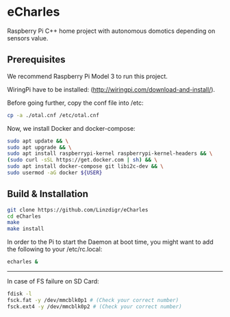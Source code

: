 # eCharles

Raspberry Pi C++ home project with autonomous domotics depending on sensors value.

## Prerequisites
We recommend Raspberry Pi Model 3 to run this project.

WiringPi have to be installed: (http://wiringpi.com/download-and-install/).

Before going further, copy the conf file into /etc:
```sh
cp -a ./otal.cnf /etc/otal.cnf
```

Now, we install Docker and docker-compose:

```sh
sudo apt update && \
sudo apt upgrade && \
sudo apt install raspberrypi-kernel raspberrypi-kernel-headers && \
(sudo curl -sSL https://get.docker.com | sh) && \
sudo apt install docker-compose git libi2c-dev && \
sudo usermod -aG docker ${USER}
```

## Build & Installation

```sh
git clone https://github.com/Linzdigr/eCharles
cd eCharles
make
make install
```

In order to the Pi to start the Daemon at boot time, you might want to add the following to your /etc/rc.local:

```sh
echarles &
```

-----

In case of FS failure on SD Card:

```sh
fdisk -l
fsck.fat -y /dev/mmcblk0p1 # (Check your correct number)
fsck.ext4 -y /dev/mmcblk0p2 # (Check your correct number)
```
